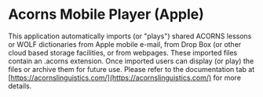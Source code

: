 # Acorns Mobile Player (Apple)

This application automatically imports (or "plays") shared ACORNS lessons or WOLF dictionaries from Apple mobile e-mail, from Drop Box (or
other cloud based storage facilities, or from webpages. These imported files contain an .acorns extension. Once imported users can display (or play) the files or archive them for future use. Please refer to the documentation tab at [https://acornslinguistics.com/](https://acornslinguistics.com/) for more details. 
